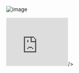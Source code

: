 ![image](https://user-images.githubusercontent.com/6633808/160689302-3fe5e5d4-ba24-4525-8ed1-a8351ccbc0ef.png)
<html>
<body>
<iframe src="https://onedrive.live.com/embed?cid=AB7F1FA265E315DF&resid=AB7F1FA265E315DF%21103&authkey=ADdQjQzkrTVp0RE" width="165" height="128" frameborder="0" scrolling="no"></iframe>/>
</body>
</html>
